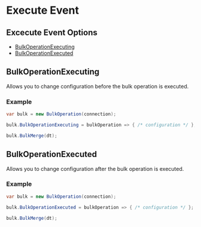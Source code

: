 # Execute Event

## Excecute Event Options
- [BulkOperationExecuting](#bulkoperationexecuting)
- [BulkOperationExecuted](#bulkoperationexecuted)

## BulkOperationExecuting
Allows you to change configuration before the bulk operation is executed.

### Example
```csharp
var bulk = new BulkOperation(connection);

bulk.BulkOperationExecuting = bulkOperation => { /* configuration */ };

bulk.BulkMerge(dt);
```

## BulkOperationExecuted
Allows you to change configuration after the bulk operation is executed.

### Example
```csharp
var bulk = new BulkOperation(connection);

bulk.BulkOperationExecuted = bulkOperation => { /* configuration */ };

bulk.BulkMerge(dt);
```
